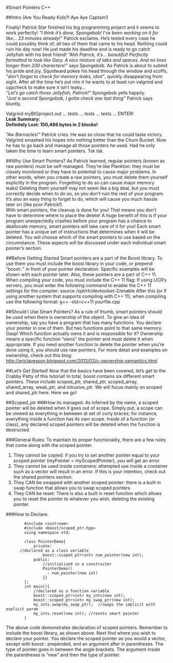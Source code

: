 #Smart Pointers C++

##Intro (Are You Ready Kids?! Aye Aye Captain!)

Finally! Patrick Star finished his big programming project and it seems to work perfectly! <i>“I think it’s done, Spongebob! I’ve been working on it for like… 23 minutes already!”</i> Patrick exclaims. He’s tested every case he could possibly think of; all two of them that came to his head. Nothing could ruin his day now! He just made his deadline and is ready to go catch Jellyfish with his best friend! <i>“Ahh Patrick, it’s… beautiful! Perfectly formatted to look like Gary. A nice mixture of tabs and spaces. And no lines longer than 200 characters!”</i> says Spongebob. As Patrick is about to submit his pride and joy, Squidward pokes his head through the window and scoffs, <i>“don’t forget to check for memory leaks, idiot”</i>, quickly disappearing from sight. After all the time he’s put into it he wants to at least run valgrind and cppcheck to make sure it isn’t leaky…<br>
<i>“Let’s go catch those Jellyfish, Patrick!”</i> Spongebob yells happily.<br>
<i>“Just a second Spongebob, I gotta check one last thing”</i> Patrick says bluntly.<br>

Valgrind myBIGproject.out … tests … tests … tests … ENTER!<br>
<b>Leak Summary:</b><br>
<b>Definitely Lost: 150,486 bytes in 2 blocks!</b><br>

<i>“Aw Barnacles!”</i> Patrick cries. He was so close that he could taste victory.  Valgrind smashed his hopes into nothing better than the Chum Bucket. Now he has to go back and manage all those pointers he used.  Had he only taken the time to learn smart pointers. Tsk tsk.

##Why Use Smart Pointers?
As Patrick learned, regular pointers (known as raw pointers) must be self-managed. They’re like Plankton: they must be closely monitored or they have to potential to cause major problems. In other words, when you create a raw pointers, you must delete them yourself explicitly in the program. Forgetting to do so can cause major memory leaks! Deleting them yourself may not seem like a big deal, but you must correctly decide when to do so, so you don’t ruin the rest of your program. It’s also an easy thing to forget to do, which will cause you much hassle later on (like poor Patrick!).  
With smart pointers, the cleanup is done for you! That means you don’t have to determine where to place the delete! A huge benefit of this is if your program unexpectedly crashes before your program has a chance to deallocate memory, smart pointers will take care of it for you!
Each smart pointer has a unique set of instructions that determines when it will be deleted.  You will choose which of the smart pointers to use based on the circumstance. These aspects will be discussed under each individual smart pointer’s section.

##Before Getting Started
Smart pointers are a part of the Boost library.  To use them you must include the boost library in your code, or prepend “boost::” in front of your pointer declaration.  Specific examples will be shown with each pointer later.  Also, these pointers are a part of C++ 11. When compiling your code, you must include the C++ 11 flag:
If using UCR’s servers, you must enter the following command to enable the C++ 11 settings for the compiler: 
source	     /opt/rh/devtoolset-2/enable
After this (or if using another system that supports compiling with C++ 11), when compiling use the following format:
g++ -std=c++11 yourfile.cpp 
	
##Should I Use Smart Pointers?
As a rule of thumb, smart pointers should be used when there is ownership of the object. To give an idea of ownership, say you have a program that has many functions.  You declare your pointer in one of them.  But two functions point to that same memory. Gasp! Which function actually owns it and is responsible for it? Ownership means a specific function “owns” the pointer and must delete it when appropriate. If you need another function to delete the pointer when you’re done using it, you should use raw pointers.  For more detail and examples on ownership, check out this blog: http://ericlavesson.blogspot.com/2013/03/c-ownership-semantics.html


##Let’s Get Started!
Now that the basics have been covered, let’s get to the Crabby Patty of this tutorial! In total, boost contains six different smart pointers.  These include scoped_ptr, shared_ptr, scoped_array, shared_array, weak_ptr, and intrusive_ptr. We will focus mainly on scoped and shared_ptr here.  Here we go!

##Scoped_ptr
###How its managed:
As inferred by the name, a scoped pointer will be deleted when it goes out of scope. Simply put, a scope can be viewed as everything in between at set of curly braces; for instance, everything inside a function has its own scope. Inside of a function (or class), any declared scoped pointers will be deleted when the function is destructed. 

###General Rules:
To maintain its proper functionality, there are a few rules that come along with the scoped pointer. 
1)	They cannot be copied: if you try to set another pointer equal to your scoped pointer (myPointer = myScopedPointer), you will get an error.
2)	They cannot be used inside containers: attempted use inside a container such as a vector will result in an error. If this is your intention, check out the shared pointers section.
3)	They CAN be swapped with another scoped pointer: there is a built in swap function that allows you to swap scoped pointers
4)	They CAN be reset: There is also a built in reset function which allows you to reset the pointer to whatever you wish, deleting the existing pointer.

###How to Declare:

```
		#include <iostream>
		#include <boost/scoped_ptr.hpp>
		using namespace std;
		
		class PointerDemo{
			private:
      //declared as a class variable
				boost::scoped_ptr<int> num_pointer(new int);   
			public:
				//initialized in a constructor
				PointerDemo()		
				  : num_pointer(new int)
				{}
		};		
		int main(){
			//declared as a function variable
			boost::scoped_ptr<int> my_ints(new int);
			boost::scoped_ptr<int> my_swap_ptr(new int);
			my_ints.swap(my_swap_ptr);  //swaps the implicit with explicit param
			my_ints.reset(new int); //resets smart pointer
		}
```

The above code demonstrates declaration of scoped pointers. Remember to include the boost library, as shown above.  Next find where you wish to declare your pointer. You declare the scoped pointer as you would a vector, except with boost:: prepended, and an argument after in parentheses. The type of pointer goes in between the angle brackets.  The argument inside the parentheses is “new” and then the type of pointer. 
